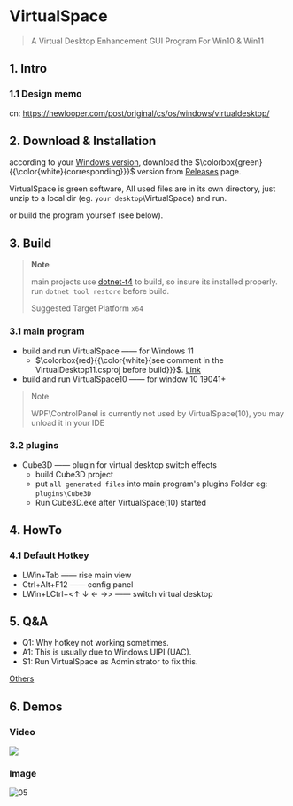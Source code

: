 # VirtualSpace

> A Virtual Desktop Enhancement GUI Program For Win10 & Win11

## 1. Intro

### 1.1 Design memo

cn: https://newlooper.com/post/original/cs/os/windows/virtualdesktop/

## 2. Download & Installation

according to your [Windows version](https://support.microsoft.com/en-us/windows/which-version-of-windows-operating-system-am-i-running-628bec99-476a-2c13-5296-9dd081cdd808), download the $\colorbox{green}{{\color{white}{corresponding}}}$ version from [Releases](https://github.com/newlooper/VirtualSpace/releases) page.

VirtualSpace is green software, All used files are in its own directory, just unzip to a local dir (eg. `your desktop`\VirtualSpace) and run.

or build the program yourself (see below).

## 3. Build

> __Note__
> 
> main projects use [dotnet-t4](https://www.nuget.org/packages/dotnet-t4/) to build, so insure its installed properly.
> run `dotnet tool restore` before build.
> 
> Suggested Target Platform `x64`

### 3.1 main program

- build and run VirtualSpace —— for  Windows 11
  - $\colorbox{red}{{\color{white}{see comment in the  VirtualDesktop11.csproj  before build}}}$. [Link](https://github.com/newlooper/VirtualSpace/blob/815e5dc8f10dcec99b2ab997e2053261cb6fe2ad/VirtualDesktop11/VirtualDesktop11.csproj#L11-L17) 
- build and run VirtualSpace10 —— for window 10 19041+

> Note
> 
> WPF\ControlPanel is currently not used by VirtualSpace(10), you may unload it in your IDE

### 3.2 plugins

- Cube3D —— plugin for virtual desktop switch effects
  - build Cube3D project
  - put `all generated files` into main program's plugins Folder eg: `plugins\Cube3D`
  - Run Cube3D.exe after VirtualSpace(10) started

## 4. HowTo

### 4.1 Default Hotkey

- LWin+Tab  ——  rise main view
- Ctrl+Alt+F12  ——  config panel
- LWin+LCtrl+<↑ ↓ ← →>  ——  switch virtual desktop

## 5. Q&A

- Q1: Why hotkey not working sometimes.
- A1: This is usually due to Windows UIPI (UAC).
- S1: Run VirtualSpace as Administrator to fix this.

[Others](https://github.com/newlooper/VirtualSpace/issues?q=is%3Aissue)

## 6. Demos

### Video

[![](https://res.cloudinary.com/marcomontalbano/image/upload/v1662744032/video_to_markdown/images/youtube--aFUo2kLYUy0-c05b58ac6eb4c4700831b2b3070cd403.jpg)](https://www.youtube.com/watch?v=aFUo2kLYUy0 "")

### Image

![05](https://github.com/newlooper/images/blob/main/VirtualSpace/05-SwitchVirtualDesktopInDirecti.gif?raw=true '05')